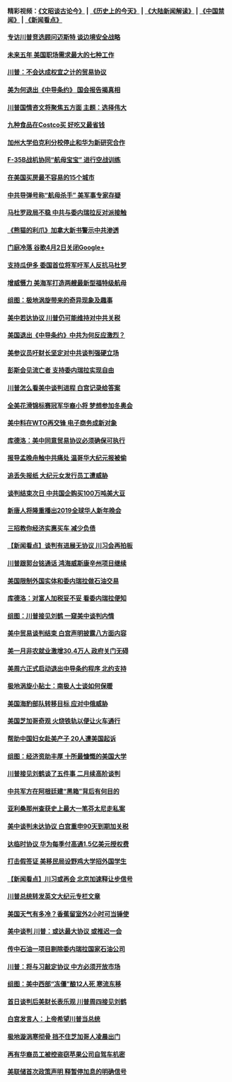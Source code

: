 #### 精彩视频：[《文昭谈古论今》](http://45.32.25.56/wenzhao) | [《历史上的今天》](http://45.32.25.56/today-in-history) | [《大陆新闻解读》](http://45.32.25.56/ntdtv-comedy) | [《中国禁闻》](http://45.32.25.56/ntdtv-news) | [《新闻看点》](http://45.32.25.56/news-insight) 

 #### [专访川普竞选顾问迈斯特 谈边境安全战略](../pages/nsc412/n11022555.md?t=02040931) 

#### [未来五年 美国职场需求最大的七种工作](../pages/nsc412/n11017088.md?t=02040931) 

#### [川普：不会达成权宜之计的贸易协议](../pages/nsc412/n11022486.md?t=02040931) 

#### [美为何退出《中导条约》 国会报告揭真相](../pages/nsc412/n11022256.md?t=02040931) 

#### [川普国情咨文将聚焦五方面 主题：选择伟大](../pages/nsc412/n11021501.md?t=02040931) 

#### [九种食品在Costco买 好吃又最省钱](../pages/nsc412/n11013272.md?t=02040931) 

#### [加州大学伯克利分校停止和华为新研究合作](../pages/nsc412/n11021086.md?t=02040931) 

#### [F-35B战机协同“航母宝宝” 进行空战训练](../pages/nsc412/n11020866.md?t=02040931) 

#### [在美国买房最不容易的15个城市](../pages/nsc412/n11019708.md?t=02040931) 

#### [中共导弹号称“航母杀手” 美军事专家存疑](../pages/nsc412/n11021488.md?t=02040931) 

#### [马杜罗政局不稳 中共与委内瑞拉反对派接触](../pages/nsc412/n11020719.md?t=02040931) 

#### [《熊猫的利爪》加拿大新书警示中共渗透](../pages/nsc412/n11020739.md?t=02040931) 

#### [门庭冷落 谷歌4月2日关闭Google+](../pages/nsc412/n11020806.md?t=02040931) 

#### [支持瓜伊多 委国首位将军吁军人反抗马杜罗](../pages/nsc412/n11020776.md?t=02040931) 

#### [增威慑力 美海军打造两艘最新型福特级航母](../pages/nsc412/n11020744.md?t=02040931) 

#### [组图：极地涡旋带来的奇异现象及趣事](../pages/nsc412/n11020731.md?t=02040931) 

#### [美中若达协议 川普仍可能维持对中共关税](../pages/nsc412/n11020625.md?t=02040931) 

#### [美国退出《中导条约》中共为何反应激烈？](../pages/nsc412/n11020569.md?t=02040931) 

#### [美参议员吁财长坚定对中共谈判强硬立场](../pages/nsc412/n11020440.md?t=02040931) 

#### [彭斯会见流亡者 支持委内瑞拉实现自由](../pages/nsc412/n11020031.md?t=02040931) 

#### [川普怎么看美中谈判进程 白宫记录给答案](../pages/nsc412/n11019682.md?t=02040931) 

#### [全美花滑锦标赛冠军华裔小将  梦想参加冬奥会](../pages/nsc412/n11019761.md?t=02040931) 

#### [美中料在WTO再交锋 电子商务成新对象](../pages/nsc412/n11018959.md?t=02040931) 

#### [库德洛：美中同意贸易协议必须确保可执行](../pages/nsc412/n11019036.md?t=02040931) 

#### [报导孟晚舟触中共痛处 温哥华大纪元报被偷](../pages/nsc412/n11019232.md?t=02040931) 

#### [追丢失报纸 大纪元女发行员工遭威胁](../pages/nsc412/n11019384.md?t=02040931) 

#### [谈判结束次日 中共国企购买100万吨美大豆](../pages/nsc412/n11019167.md?t=02040931) 

#### [新唐人将隆重播出2019全球华人新年晚会](../pages/nsc412/n11016043.md?t=02040931) 

#### [三招教你经济实惠买车 减少负债](../pages/nsc412/n11018732.md?t=02040931) 

#### [【新闻看点】谈判有进展无协议 川习会再拍板](../pages/nsc412/n11018718.md?t=02040931) 

#### [川普跟郭台铭通话 鸿海威斯康辛州项目继续](../pages/nsc412/n11018841.md?t=02040931) 

#### [美国限制外国实体和委内瑞拉做石油交易](../pages/nsc412/n11018353.md?t=02040931) 

#### [库德洛：对富人加税妥不妥 看委内瑞拉便知](../pages/nsc412/n11018735.md?t=02040931) 

#### [组图：川普接见刘鹤 一窥美中谈判内情](../pages/nsc412/n11018301.md?t=02040931) 

#### [美中贸易谈判结束 白宫声明披露八方面内容](../pages/nsc412/n11018681.md?t=02040931) 

#### [美一月非农就业激增30.4万人 政府关门无碍](../pages/nsc412/n11018450.md?t=02040931) 

#### [美周六正式启动退出中导条约程序 北约支持](../pages/nsc412/n11018405.md?t=02040931) 

#### [极地涡旋小贴士：南极人士谈如何保暖](../pages/nsc412/n11017984.md?t=02040931) 

#### [美国海豹部队转移目标 应对中俄威胁](../pages/nsc412/n11017801.md?t=02040931) 

#### [美国芝加哥奇观 火烧铁轨以便让火车通行](../pages/nsc412/n11017196.md?t=02040931) 

#### [帮助中国妇女赴美产子 20人遭美国起诉](../pages/nsc412/n11017068.md?t=02040931) 

#### [组图：经济资助丰厚 十所最慷慨的美国大学](../pages/nsc412/n11016519.md?t=02040931) 

#### [川普接见刘鹤谈了五件事 二月续高阶谈判](../pages/nsc412/n11016767.md?t=02040931) 

#### [中共军方在阿根廷建“黑箱”背后有何目的](../pages/nsc412/n11016689.md?t=02040931) 

#### [亚利桑那州查获史上最大一笔芬太尼走私案](../pages/nsc412/n11016442.md?t=02040931) 

#### [美中谈判未达协议 白宫重申90天到期加关税](../pages/nsc412/n11016604.md?t=02040931) 

#### [达临时协议 华为每季付高通1.5亿美元授权费](../pages/nsc412/n11016503.md?t=02040931) 

#### [打击假签证 美移民局设野鸡大学招外国学生](../pages/nsc412/n11016378.md?t=02040931) 

#### [【新闻看点】川习或再会 北京加速释让步信号](../pages/nsc412/n11016108.md?t=02040931) 

#### [川普总统转发英文大纪元专栏文章](../pages/nsc412/n11016258.md?t=02040931) 

#### [美国天气有多冷？香蕉留室外2小时可当锤使](../pages/nsc412/n11016264.md?t=02040931) 

#### [美中谈判 川普：或达最大协议 或推迟一会](../pages/nsc412/n11016270.md?t=02040931) 

#### [传中石油一项目剔除委内瑞拉国家石油公司](../pages/nsc412/n11015982.md?t=02040931) 

#### [川普：将与习敲定协议 中方必须开放市场](../pages/nsc412/n11015814.md?t=02040931) 

#### [组图：美中西部“冻僵”酿12人死 寒流东移](../pages/nsc412/n11015675.md?t=02040931) 

#### [首日谈判后美财长表乐观 川普周四接见刘鹤](../pages/nsc412/n11015436.md?t=02040931) 

#### [白宫发言人：上帝希望川普当总统](../pages/nsc412/n11015016.md?t=02040931) 

#### [极地漩涡寒彻骨 挡不住芝加哥人凌晨出门](../pages/nsc412/n11014521.md?t=02040931) 

#### [再有华裔员工被控盗窃苹果公司自驾车机密](../pages/nsc412/n11014629.md?t=02040931) 

#### [美联储首次政策声明 释暂停加息的明确信号](../pages/nsc412/n11013829.md?t=02040931) 

